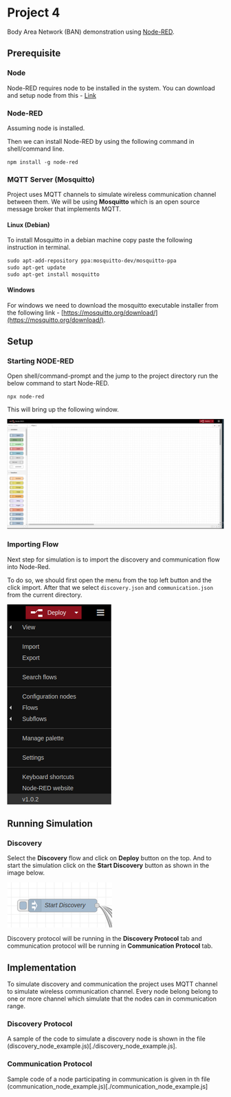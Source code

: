# Project 4

Body Area Network (BAN) demonstration using [Node-RED](https://nodered.org/).

## Prerequisite 

### Node

Node-RED requires node to be installed in the system. You can download and setup node from this - [Link](https://nodejs.org/en/)

### Node-RED

Assuming node is installed. 

Then we can install Node-RED by using the following command in shell/command line.

```
npm install -g node-red
```

### MQTT Server (Mosquitto)

Project uses MQTT channels to simulate wireless communication channel between them. We will be using **Mosquitto** which is an open source message broker that implements MQTT.

#### Linux (Debian)

To install Mosquitto in a debian machine copy paste the following instruction in terminal.

```
sudo apt-add-repository ppa:mosquitto-dev/mosquitto-ppa
sudo apt-get update
sudo apt-get install mosquitto
```

#### Windows

For windows we need to download the mosquitto executable installer from the following link - [https://mosquitto.org/download/](https://mosquitto.org/download/).

## Setup

### Starting NODE-RED

Open shell/command-prompt and the jump to the project directory run the below command to start Node-RED.

```
npx node-red
```

This will bring up the following window.

![Image 1](doc/img1.png)

### Importing Flow

Next step for simulation is to import the discovery and communication flow into Node-Red.

To do so, we should first open the menu from the top left button and the click import. After that we select `discovery.json` and `communication.json` from the current directory.

![Image 2](doc/img2.png)

## Running Simulation

### Discovery

Select the **Discovery** flow and click on **Deploy** button on the top. And to start the simulation click on the **Start Discovery** button as shown in the image below.

![Image 3](doc/img3.png)

Discovery protocol will be running in the **Discovery Protocol** tab and communication protocol will be running in **Communication Protocol** tab.

## Implementation

To simulate discovery and communication the project uses MQTT channel to simulate wireless communication channel. Every node belong belong to one or more channel which simulate that the nodes can in communication range.

### Discovery Protocol

A sample of the code to simulate a discovery node is shown in the file (discovery_node_example.js)[./discovery_node_example.js].

### Communication Protocol

Sample code of a node participating in communication is given in th file (communication_node_example.js)[./communication_node_example.js]
